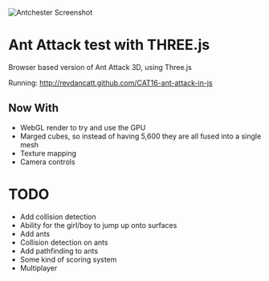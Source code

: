 ![Antchester Screenshot](http://cattopus23.com/img/panel-CAT16.png)

Ant Attack test with THREE.js
=============================

Browser based version of Ant Attack 3D, using Three.js

Running: http://revdancatt.github.com/CAT16-ant-attack-in-js


Now With
--------

+   WebGL render to try and use the GPU
+   Marged cubes, so instead of having 5,600 they are all fused into a single mesh
+   Texture mapping
+   Camera controls

TODO
====

+   Add collision detection
+   Ability for the girl/boy to jump up onto surfaces
+   Add ants
+   Collision detection on ants
+   Add pathfinding to ants
+   Some kind of scoring system
+   Multiplayer
